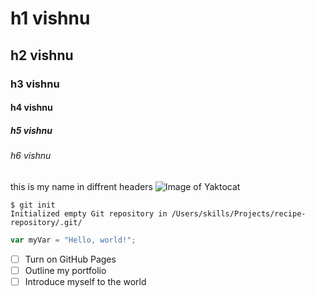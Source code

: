 # h1  vishnu      
## h2 vishnu
### h3 vishnu
#### h4 vishnu
##### h5 vishnu
###### h6 vishnu
 this is my name in diffrent headers
![Image of Yaktocat](https://octodex.github.com/images/yaktocat.png)
```
$ git init
Initialized empty Git repository in /Users/skills/Projects/recipe-repository/.git/
```
``` javascript
var myVar = "Hello, world!";
```
- [ ] Turn on GitHub Pages
- [ ] Outline my portfolio
- [ ] Introduce myself to the world
